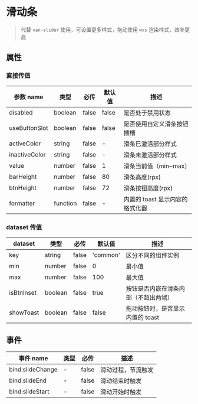 # 滑动条

> 代替 `van-slider` 使用，可设置更多样式，拖动使用 `wxs` 渲染样式，效率更高

## 属性

### 直接传值

| 参数 name     | 类型     | 必传  | 默认值 | 描述                            |
| ------------- | -------- | ----- | ------ | ------------------------------- |
| disabled      | boolean  | false | false  | 是否处于禁用状态                |
| useButtonSlot | boolean  | false | false  | 是否使用自定义滑条按钮插槽      |
| activeColor   | string   | false | -      | 滑条已激活部分样式              |
| inactiveColor | string   | false | -      | 滑条未激活部分样式              |
| value         | number   | false | 1      | 滑条当前值（min~max）           |
| barHeight     | number   | false | 80     | 滑条高度(rpx)                   |
| btnHeight     | number   | false | 72     | 滑条按钮高度(rpx)               |
| formatter     | function | false | -      | 内置的 toast 显示内容的格式化器 |

### dataset 传值

| dataset    | 类型    | 必传  | 默认值   | 描述                                 |
| ---------- | ------- | ----- | -------- | ------------------------------------ |
| key        | string  | false | 'common' | 区分不同的组件实例                   |
| min        | number  | false | 0        | 最小值                               |
| max        | number  | false | 100      | 最大值                               |
| isBtnInset | boolean | false | true     | 按钮是否内嵌在滑条内部（不超出两端） |
| showToast  | boolean | false | false    | 拖动按钮时，是否显示内置的 toast     |

## 事件

| 事件 name        | 类型 | 必传  | 描述               |
| ---------------- | ---- | ----- | ------------------ |
| bind:slideChange | -    | false | 滑动过程，节流触发 |
| bind:slideEnd    | -    | false | 滑动结束时触发     |
| bind:slideStart  | -    | false | 滑动开始时触发     |
